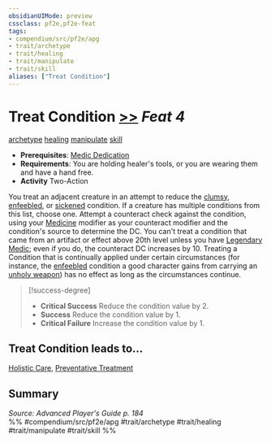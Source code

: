 ```yaml
---
obsidianUIMode: preview
cssclass: pf2e,pf2e-feat
tags:
- compendium/src/pf2e/apg
- trait/archetype
- trait/healing
- trait/manipulate
- trait/skill
aliases: ["Treat Condition"]
---
```

# Treat Condition  [>>](/rules/core-rulebook/chapter-9-playing-the-game.md#Actions "Two-Action") *Feat 4*  
[archetype](/rules/traits/archetype.md)  [healing](/rules/traits/healing.md)  [manipulate](/rules/traits/manipulate.md)  [skill](/rules/traits/skill.md)  

- **Prerequisites**: [Medic Dedication](/compendium/feats/medic-dedication-apg.md)
- **Requirements**: You are holding healer's tools, or you are wearing them and have a hand free.
- **Activity** Two-Action

You treat an adjacent creature in an attempt to reduce the [clumsy](/rules/conditions.md#Clumsy), [enfeebled](/rules/conditions.md#Enfeebled), or [sickened](/rules/conditions.md#Sickened) condition. If a creature has multiple conditions from this list, choose one. Attempt a counteract check against the condition, using your [Medicine](/compendium/skills.md#Medicine) modifier as your counteract modifier and the condition's source to determine the DC. You can't treat a condition that came from an artifact or effect above 20th level unless you have [Legendary Medic](/compendium/feats/legendary-medic.md); even if you do, the counteract DC increases by 10. Treating a Condition that is continually applied under certain circumstances (for instance, the [enfeebled](/rules/conditions.md#Enfeebled) condition a good character gains from carrying an [unholy weapon](/compendium/equipment/items/unholy.md)) has no effect as long as the circumstances continue.

> [!success-degree] 
> - **Critical Success** Reduce the condition value by 2.
> - **Success** Reduce the condition value by 1.
> - **Critical Failure** Increase the condition value by 1.

## Treat Condition leads to...

[Holistic Care](/compendium/feats/holistic-care-apg.md), [Preventative Treatment](/compendium/feats/preventative-treatment-lokl.md)

## Summary

*Source: Advanced Player's Guide p. 184*  
%% #compendium/src/pf2e/apg #trait/archetype #trait/healing #trait/manipulate #trait/skill %%